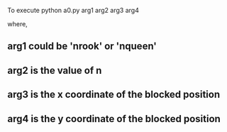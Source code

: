 To execute
python a0.py arg1 arg2 arg3 arg4


where,
## arg1 could be 'nrook' or 'nqueen'
## arg2 is the value of n
## arg3 is the x coordinate of the blocked position
## arg4 is the y coordinate of the blocked position
